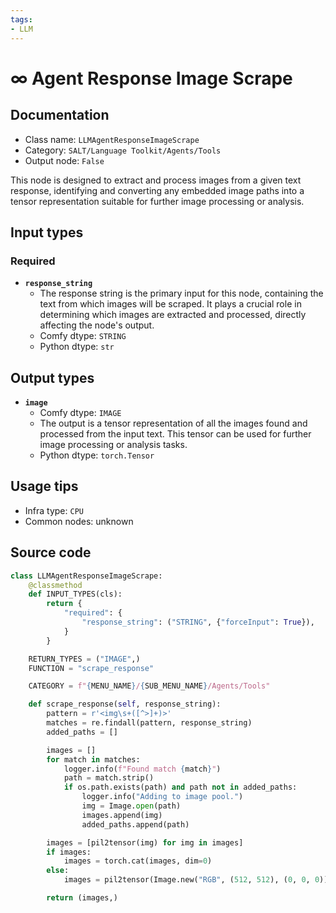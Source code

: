 ```yaml
---
tags:
- LLM
---
```


# ∞ Agent Response Image Scrape
## Documentation
- Class name: `LLMAgentResponseImageScrape`
- Category: `SALT/Language Toolkit/Agents/Tools`
- Output node: `False`

This node is designed to extract and process images from a given text response, identifying and converting any embedded image paths into a tensor representation suitable for further image processing or analysis.
## Input types
### Required
- **`response_string`**
    - The response string is the primary input for this node, containing the text from which images will be scraped. It plays a crucial role in determining which images are extracted and processed, directly affecting the node's output.
    - Comfy dtype: `STRING`
    - Python dtype: `str`
## Output types
- **`image`**
    - Comfy dtype: `IMAGE`
    - The output is a tensor representation of all the images found and processed from the input text. This tensor can be used for further image processing or analysis tasks.
    - Python dtype: `torch.Tensor`
## Usage tips
- Infra type: `CPU`
- Common nodes: unknown


## Source code
```python
class LLMAgentResponseImageScrape:
    @classmethod
    def INPUT_TYPES(cls):
        return {
            "required": {
                "response_string": ("STRING", {"forceInput": True}),
            }
        }

    RETURN_TYPES = ("IMAGE",)
    FUNCTION = "scrape_response"

    CATEGORY = f"{MENU_NAME}/{SUB_MENU_NAME}/Agents/Tools"

    def scrape_response(self, response_string):
        pattern = r'<img\s+([^>]+)>'
        matches = re.findall(pattern, response_string)
        added_paths = []

        images = []
        for match in matches:
            logger.info(f"Found match {match}")
            path = match.strip()
            if os.path.exists(path) and path not in added_paths:
                logger.info("Adding to image pool.")
                img = Image.open(path)
                images.append(img)
                added_paths.append(path)

        images = [pil2tensor(img) for img in images]
        if images:
            images = torch.cat(images, dim=0)
        else:
            images = pil2tensor(Image.new("RGB", (512, 512), (0, 0, 0)))

        return (images,)

```
